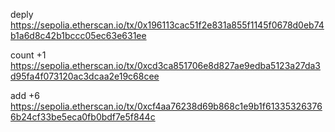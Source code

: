 deply
https://sepolia.etherscan.io/tx/0x196113cac51f2e831a855f1145f0678d0eb74b1a6d8c42b1bccc05ec63e631ee

count +1
https://sepolia.etherscan.io/tx/0xcd3ca851706e8d827ae9edba5123a27da3d95fa4f073120ac3dcaa2e19c68cee

add +6
https://sepolia.etherscan.io/tx/0xcf4aa76238d69b868c1e9b1f613353263766b24cf33be5eca0fb0bdf7e5f844c
